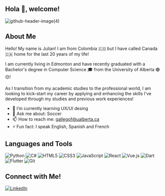 ## Hola 👋, welcome!
![github-header-image(4)](https://github.com/JulianCamiloGallego/JulianCamiloGallego/assets/56407915/1b8cd311-c3a5-4d47-b88f-8f313ecb16eb)

## About Me
Hello! My name is Julian! I am from Colombia 🇨🇴 but I have called Canada 🇨🇦 home for the last 20 years of my life!

I am currently living in Edmonton and have recently graduated with a Bachelor's degree in Computer Science 🎓 from the University of Alberta 🟢🟡!

As I transition from my academic studies to the professional world, I am looking to kick-start my career by applying and enhancing the skills I've developed through my studies and previous work experiences!

- 🌱 I’m currently learning UX/UI desing
- 💬 Ask me about: Soccer
- 📫 How to reach me: gallegof@ualberta.ca
- ⚡ Fun fact: I speak English, Spanish and French

## Languages and Tools
![Python](https://img.shields.io/badge/-Python-3776AB?style=flat&logo=python&logoColor=white)
![C#](https://img.shields.io/badge/-C%23-239120?style=flat&logo=c-sharp&logoColor=white)
![HTML5](https://img.shields.io/badge/-HTML5-E34F26?style=flat&logo=html5&logoColor=white)
![CSS3](https://img.shields.io/badge/-CSS3-1572B6?style=flat&logo=css3&logoColor=white)
![JavaScript](https://img.shields.io/badge/-JavaScript-F7DF1E?style=flat&logo=javascript&logoColor=black)
![React](https://img.shields.io/badge/-React-61DAFB?style=flat&logo=react&logoColor=black)
![Vue.js](https://img.shields.io/badge/-Vue.js-4FC08D?style=flat&logo=vue.js&logoColor=white)
![Dart](https://img.shields.io/badge/-Dart-0175C2?style=flat&logo=dart&logoColor=white)
![Flutter](https://img.shields.io/badge/-Flutter-02569B?style=flat&logo=flutter&logoColor=white)
![Git](https://img.shields.io/badge/-Git-F05032?style=flat&logo=git&logoColor=white)

## Connect with Me!
[![LinkedIn](https://img.shields.io/badge/-LinkedIn-0077B5?style=flat&logo=linkedin&logoColor=white)](https://www.linkedin.com/in/julian-g-90336a190/)
